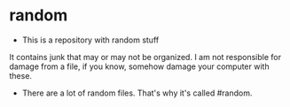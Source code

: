 # random

* This is a repository with random stuff

It contains junk that may or may not be organized.
I am not responsible for damage from a file, if you know, somehow damage your computer with these.

* There are a lot of random files.
That's why it's called #random.

